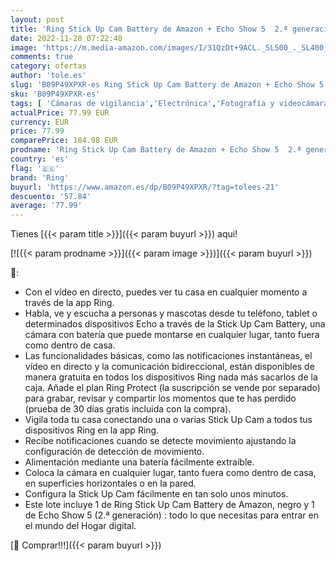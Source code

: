 ```yaml
---
layout: post
title: 'Ring Stick Up Cam Battery de Amazon + Echo Show 5  2.ª generación  modelo de 2021  - Pantalla inteligente con Alexa | Cámara de seguridad HD con comunicación bidireccional  compatible con Alexa'
date: 2022-11-28 07:22:48
image: 'https://m.media-amazon.com/images/I/31QzDt+9ACL._SL500_._SL400_.jpg'
comments: true
category: ofertas
author: 'tole.es'
slug: 'B09P49XPXR-es Ring Stick Up Cam Battery de Amazon + Echo Show 5 2.ª...'
sku: 'B09P49XPXR-es'
tags: [ 'Cámaras de vigilancia','Electrónica','Fotografía y videocámaras','alexa','ring','🇪🇸', ]
actualPrice: 77.99 EUR
currency: EUR
price: 77.99
comparePrice: 184.98 EUR
prodname: 'Ring Stick Up Cam Battery de Amazon + Echo Show 5  2.ª generación  modelo de 2021  - Pantalla inteligente con Alexa | Cámara de seguridad HD con comunicación bidireccional  compatible con Alexa'
country: 'es'
flag: '🇪🇸'
brand: 'Ring'
buyurl: 'https://www.amazon.es/dp/B09P49XPXR/?tag=tolees-21'
descuento: '57.84'
average: '77.99'
---
```


Tienes [{{< param title >}}]({{< param buyurl >}}) aqui!

[![{{< param prodname >}}]({{< param image >}})]({{< param buyurl >}})

🔎:

- Con el vídeo en directo, puedes ver tu casa en cualquier momento a través de la app Ring.
- Habla, ve y escucha a personas y mascotas desde tu teléfono, tablet o determinados dispositivos Echo a través de la Stick Up Cam Battery, una cámara con batería que puede montarse en cualquier lugar, tanto fuera como dentro de casa.
- Las funcionalidades básicas, como las notificaciones instantáneas, el vídeo en directo y la comunicación bidireccional, están disponibles de manera gratuita en todos los dispositivos Ring nada más sacarlos de la caja. Añade el plan Ring Protect (la suscripción se vende por separado) para grabar, revisar y compartir los momentos que te has perdido (prueba de 30 días gratis incluida con la compra).
- Vigila toda tu casa conectando una o varias Stick Up Cam a todos tus dispositivos Ring en la app Ring.
- Recibe notificaciones cuando se detecte movimiento ajustando la configuración de detección de movimiento.
- Alimentación mediante una batería fácilmente extraíble.
- Coloca la cámara en cualquier lugar, tanto fuera como dentro de casa, en superficies horizontales o en la pared.
- Configura la Stick Up Cam fácilmente en tan solo unos minutos.
- Este lote incluye 1 de Ring Stick Up Cam Battery de Amazon, negro y 1 de Echo Show 5 (2.ª generación) : todo lo que necesitas para entrar en el mundo del Hogar digital.

[🛒 Comprar!!!]({{< param buyurl >}})
